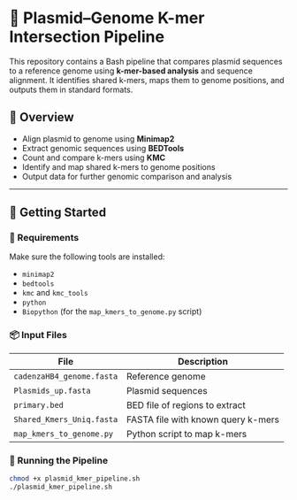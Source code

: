 # 🧬 Plasmid–Genome K-mer Intersection Pipeline

This repository contains a Bash pipeline that compares plasmid sequences to a reference genome using **k-mer-based analysis** and sequence alignment. It identifies shared k-mers, maps them to genome positions, and outputs them in standard formats.

## 📂 Overview

- Align plasmid to genome using **Minimap2**
- Extract genomic sequences using **BEDTools**
- Count and compare k-mers using **KMC**
- Identify and map shared k-mers to genome positions
- Output data for further genomic comparison and analysis

---

## 🚀 Getting Started

### 🔧 Requirements

Make sure the following tools are installed:

- `minimap2`
- `bedtools`
- `kmc` and `kmc_tools`
- `python`
- `Biopython` (for the `map_kmers_to_genome.py` script)

### 📦 Input Files

| File | Description |
|------|-------------|
| `cadenzaHB4_genome.fasta` | Reference genome |
| `Plasmids_up.fasta` | Plasmid sequences |
| `primary.bed` | BED file of regions to extract |
| `Shared_Kmers_Uniq.fasta` | FASTA file with known query k-mers |
| `map_kmers_to_genome.py` | Python script to map k-mers |

### 📜 Running the Pipeline

```bash
chmod +x plasmid_kmer_pipeline.sh
./plasmid_kmer_pipeline.sh
